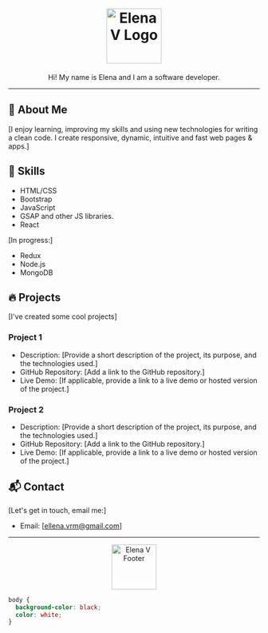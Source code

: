 <h1 align="center">
  <img src="https://cdn.glitch.global/4f4ca6cb-e192-4a83-b4e1-606f907793c8/blue3.png?v=1678478885645" alt="Elena V Logo" width="110px">
</h1>

<p align="center">Hi! My name is Elena and I am a software developer.</p>

---

## 📖 About Me

[I enjoy learning, improving my skills and using new technologies for writing a clean code. I create responsive, dynamic, intuitive and fast web pages & apps.]

## 💼 Skills


- HTML/CSS
- Bootstrap
- JavaScript
- GSAP and other JS libraries.
- React

[In progress:]

- Redux
- Node.js
- MongoDB

## 🔥 Projects

[I've created some cool projects]

### Project 1

- Description: [Provide a short description of the project, its purpose, and the technologies used.]
- GitHub Repository: [Add a link to the GitHub repository.]
- Live Demo: [If applicable, provide a link to a live demo or hosted version of the project.]

### Project 2

- Description: [Provide a short description of the project, its purpose, and the technologies used.]
- GitHub Repository: [Add a link to the GitHub repository.]
- Live Demo: [If applicable, provide a link to a live demo or hosted version of the project.]

## 📬 Contact

[Let's get in touch, email me:]

- Email: [ellena.vrm@gmail.com]


---

<p align="center">
  <img src="https://cdn.glitch.global/4f4ca6cb-e192-4a83-b4e1-606f907793c8/blue3.png?v=1678478885645" alt="Elena V Footer" width='90px'>
</p>

```css
body {
  background-color: black;
  color: white;
}

